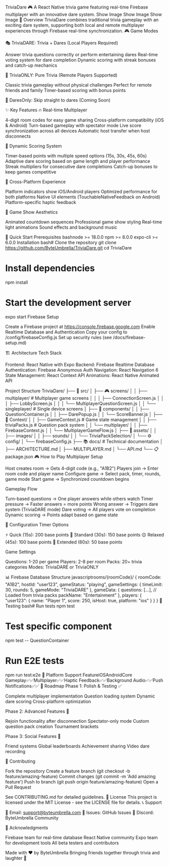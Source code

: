 TriviaDare 🎮
A React Native trivia game featuring real-time Firebase multiplayer with an innovative dare system.
Show Image
Show Image
Show Image
🎯 Overview
TriviaDare combines traditional trivia gameplay with an exciting dare system, supporting both local and remote multiplayer experiences through Firebase real-time synchronization.
🎮 Game Modes

🎭 TriviaDARE: Trivia + Dares (Local Players Required)

Answer trivia questions correctly or perform entertaining dares
Real-time voting system for dare completion
Dynamic scoring with streak bonuses and catch-up mechanics


🧠 TriviaONLY: Pure Trivia (Remote Players Supported)

Classic trivia gameplay without physical challenges
Perfect for remote friends and family
Timer-based scoring with bonus points


🎪 DaresOnly: Skip straight to dares (Coming Soon)

✨ Key Features
🔥 Real-time Multiplayer

4-digit room codes for easy game sharing
Cross-platform compatibility (iOS & Android)
Turn-based gameplay with spectator mode
Live score synchronization across all devices
Automatic host transfer when host disconnects

🎯 Dynamic Scoring System

Timer-based points with multiple speed options (15s, 30s, 45s, 60s)
Adaptive dare scoring based on game length and player performance
Streak multipliers for consecutive dare completions
Catch-up bonuses to keep games competitive

📱 Cross-Platform Experience

Platform indicators show iOS/Android players
Optimized performance for both platforms
Native UI elements (TouchableNativeFeedback on Android)
Platform-specific haptic feedback

🎨 Game Show Aesthetics

Animated countdown sequences
Professional game show styling
Real-time light animations
Sound effects and background music

🚀 Quick Start
Prerequisites
bashnode >= 18.0.0
npm >= 8.0.0
expo-cli >= 6.0.0
Installation
bash# Clone the repository
git clone https://github.com/ByteUmbrella/TriviaDare.git
cd TriviaDare

# Install dependencies
npm install

# Start the development server
expo start
Firebase Setup

Create a Firebase project at https://console.firebase.google.com
Enable Realtime Database and Authentication
Copy your config to /config/firebaseConfig.js
Set up security rules (see /docs/firebase-setup.md)

🏗️ Architecture
Tech Stack

Frontend: React Native with Expo
Backend: Firebase Realtime Database
Authentication: Firebase Anonymous Auth
Navigation: React Navigation 6
State Management: React Context API
Animations: React Native Animated API

Project Structure
TriviaDare/
├── 📱 src/
│   ├── 🎮 screens/
│   │   ├── multiplayer/          # Multiplayer game screens
│   │   │   ├── ConnectionScreen.js
│   │   │   ├── LobbyScreen.js
│   │   │   └── MultiplayerQuestionScreen.js
│   │   └── singleplayer/         # Single device screens
│   ├── 🧩 components/
│   │   ├── QuestionContainer.js
│   │   ├── DarePopup.js
│   │   └── ScoreBanner.js
│   ├── 🔧 Context/
│   │   ├── GameContext.js        # Game state management
│   │   ├── triviaPacks.js        # Question pack system
│   │   └── multiplayer/
│   │       ├── FirebaseContext.js
│   │       └── MultiplayerGameFlow.js
│   ├── 🎨 assets/
│   │   ├── images/
│   │   ├── sounds/
│   │   └── TriviaPackSelection/
│   └── ⚙️ config/
│       └── firebaseConfig.js
├── 📚 docs/                     # Technical documentation
│   ├── ARCHITECTURE.md
│   ├── MULTIPLAYER.md
│   └── API.md
└── 📋 package.json
🎮 How to Play
Multiplayer Setup

Host creates room → Gets 4-digit code (e.g., "A1B2")
Players join → Enter room code and player name
Configure game → Select pack, timer, rounds, game mode
Start game → Synchronized countdown begins

Gameplay Flow

Turn-based questions → One player answers while others watch
Timer pressure → Faster answers = more points
Wrong answer → Triggers dare system (TriviaDARE mode)
Dare voting → All players vote on completion
Dynamic scoring → Points adapt based on game state

🔧 Configuration
Timer Options

⚡ Quick (15s): 200 base points
🎯 Standard (30s): 150 base points
😌 Relaxed (45s): 100 base points
🐌 Extended (60s): 50 base points

Game Settings

Questions: 1-20 per game
Players: 2-8 per room
Packs: 20+ trivia categories
Modes: TriviaDARE or TriviaONLY

📊 Firebase Database Structure
javascriptrooms/{roomCode}/ {
  roomCode: "A1B2",
  hostId: "user123", 
  gameStatus: "playing",
  gameSettings: {
    timeLimit: 30,
    rounds: 5,
    gameMode: "TriviaDARE"
  },
  gameData: {
    questions: [...],  // Loaded from trivia packs
    packName: "Entertainment"
  },
  players: {
    "user123": {
      name: "Player 1",
      score: 250,
      isHost: true,
      platform: "ios"
    }
  }
}
🧪 Testing
bash# Run tests
npm test

# Test specific component
npm test -- QuestionContainer

# Run E2E tests
npm run test:e2e
📱 Platform Support
FeatureiOSAndroidCore Gameplay✅✅Multiplayer✅✅Haptic Feedback✅✅Background Audio✅✅Push Notifications✅✅
🔮 Roadmap
Phase 1: Polish & Testing ✅

 Complete multiplayer implementation
 Question loading system
 Dynamic dare scoring
 Cross-platform optimization

Phase 2: Advanced Features 🔄

 Rejoin functionality after disconnection
 Spectator-only mode
 Custom question pack creation
 Tournament brackets

Phase 3: Social Features 🔮

 Friend systems
 Global leaderboards
 Achievement sharing
 Video dare recording

🤝 Contributing

Fork the repository
Create a feature branch (git checkout -b feature/amazing-feature)
Commit changes (git commit -m 'Add amazing feature')
Push to branch (git push origin feature/amazing-feature)
Open a Pull Request

See CONTRIBUTING.md for detailed guidelines.
📄 License
This project is licensed under the MIT License - see the LICENSE file for details.
📞 Support

📧 Email: support@byteumbrella.com
🐛 Issues: GitHub Issues
💬 Discord: ByteUmbrella Community

🙏 Acknowledgments

Firebase team for real-time database
React Native community
Expo team for development tools
All beta testers and contributors


Made with ❤️ by ByteUmbrella
Bringing friends together through trivia and laughter 🎉
